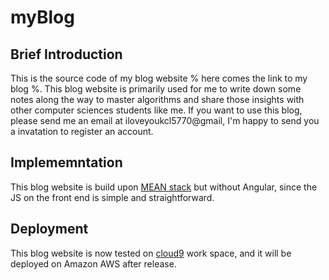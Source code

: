 # myBlog

## Brief Introduction
This is the source code of my blog website % here comes the link to my blog %. This blog website is primarily used for me to write down some notes along the way to master algorithms and share those insights with other computer sciences students like me. If you want to use this blog, please send me an email at iloveyoukcl5770@gmail, I'm happy to send you a invatation to register an account.

## Implememntation
This blog website is build upon [MEAN stack](https://en.wikipedia.org/wiki/MEAN_(software_bundle)) but without Angular, since the JS on the front end is simple and straightforward.

## Deployment
This blog website is now tested on [cloud9](https://c9.io/) work space, and it will be deployed on Amazon AWS after release.